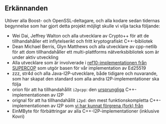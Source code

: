 ## Erkännanden

Utöver alla Boost- och OpenSSL-deltagare, och alla kodare sedan tidernas begynnelse som har gjort detta projekt möjligt skulle vi vilja tacka följande:

- Wei Dai, Jeffrey Walton och alla utvecklare av Crypto++ för att de tillhandahåller ett inflytelserikt och fritt kryptografiskt C++-bibliotek
- Dean Michael Berris, Glyn Matthews och alla utvecklare av cpp-netlib för att dom tillhandahåller ett multi-plattforms nätverksbibliotek som är under aktiv utveckling
- Alla utvecklare som är involverade i [ref10-implementationen från SUPERCOP](http://bench.cr.yp.to/supercop.html) som utgör basen för vår implementation av Ed25519
- zzz, str4d och alla Java-I2P-utvecklare, både tidigare och nuvarande, som har skapat den standard som alla andra I2P-implementationer ska följa
- orion för att ha tillhandahållit ```i2pcpp```: den [ursprungliga](http://git.repo.i2p.xyz/w/i2pcpp.git) C++-implementationen av I2P
- orignal för att ha tillhandahållit ```i2pd```: den mest funktionskompletta C++-implementationen av I2P som [vi har kunnat förgrena (fork) från](https://github.com/purplei2p/i2pd/commit/45d27f8ddc43e220a9eea42de41cb67d5627a7d3)
- EinMByte för förbättringar av alla C++-I2P-implementationer (inklusive Kovri)

